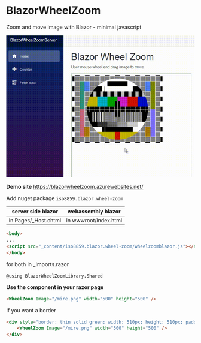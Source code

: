 # BlazorWheelZoom
Zoom and move image with Blazor - minimal javascript

![animation](anim.gif)

**Demo site** https://blazorwheelzoom.azurewebsites.net/

Add nuget package ```iso8859.blazor.wheel-zoom```

server side blazor|webassembly blazor
---|---
in Pages/_Host.chtml|in wwwroot/index.html

```HTML
<body>
...
<script src="_content/iso8859.blazor.wheel-zoom/wheelzoomblazor.js"></script>
</body>
```

for both in _Imports.razor
```
@using BlazorWheelZoomLibrary.Shared
```


**Use the component in your razor page**

```HTML
<WheelZoom Image="/mire.png" width="500" height="500" />
```

If you want a border
```HTML
<div style="border: thin solid green; width: 510px; height: 510px; padding: 5px;">
    <WheelZoom Image="/mire.png" width="500" height="500" />
</div>
```

